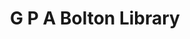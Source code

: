 ---
title: "G P A Bolton Library"
address: "John Street, Cashel, Co. Tipperary"
tel: "+353 (0)62 61 232"
county: "Tipperary"
category: "Libraries"
type: "Content"
lat: "52.51184844970703"
lng: "-7.897050380706787"
---